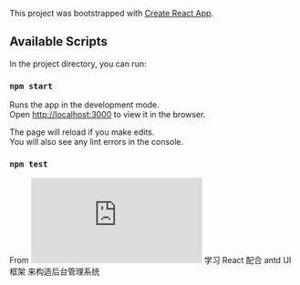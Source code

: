 This project was bootstrapped with [Create React App](https://github.com/facebook/create-react-app).

## Available Scripts

In the project directory, you can run:

### `npm start`

Runs the app in the development mode.<br>
Open [http://localhost:3000](http://localhost:3000) to view it in the browser.

The page will reload if you make edits.<br>
You will also see any lint errors in the console.

### `npm test`


From ![React全家桶+AntD 共享单车后台管理系统开发](https://coding.imooc.com/class/chapter/236.html#Anchor)
学习 React 配合 antd UI 框架 来构造后台管理系统 